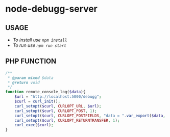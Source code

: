 # node-debugg-server

## USAGE

* _To install use `npm install`_
* _To run use `npm run start`_

## PHP FUNCTION

```php
/**
 * @param mixed $data 
 * @return void 
 */
function remote_console_log($data){
    $url = "http://localhost:5000/debugg";
    $curl = curl_init();
    curl_setopt($curl, CURLOPT_URL, $url);
    curl_setopt($curl, CURLOPT_POST, 1);
    curl_setopt($curl, CURLOPT_POSTFIELDS, "data = ".var_export($data, true) );
    curl_setopt($curl, CURLOPT_RETURNTRANSFER, 1);
    curl_exec($curl);
}
```
